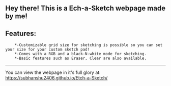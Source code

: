 **Hey there! This is a Ech-a-Sketch webpage made by me!**
---
**Features:**
---
        *-Customizable grid size for sketching is possible so you can set your size for your custom sketch pad!
        *-Comes with a RGB and a black-N-white mode for sketching.
        *-Basic features such as Eraser, Clear are also available.
---
You can view the webpage in it's full glory at: https://subhanshu2406.github.io/Etch-a-Sketch/